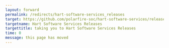 ```yaml
---
layout: forward
permalink: /redirects/hart-software-services_releases
target: https://github.com/polarfire-soc/hart-software-services/releases/
targetname: Hart Software Services Releases
targettitle: taking you to Hart Software Services Releases
time: 0
message: this page has moved
---
```


